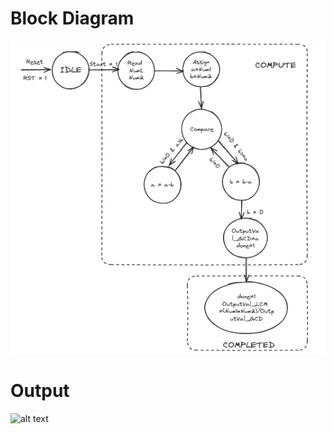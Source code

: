 # Block Diagram
<img src="lcmfc.png" alt="alt text" title="image Title" />

# Output
<img src="lcm.png" alt="alt text" title="image Title" />
